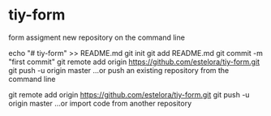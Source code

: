 # tiy-form
form assigment 
new repository on the command line


echo "# tiy-form" >> README.md
git init
git add README.md
git commit -m "first commit"
git remote add origin https://github.com/estelora/tiy-form.git
git push -u origin master
…or push an existing repository from the command line


git remote add origin https://github.com/estelora/tiy-form.git
git push -u origin master
…or import code from another repository
